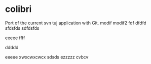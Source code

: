 colibri
=======

Port of the current svn tuj application with Git.
modif
modif2
fdf
dfdfd
sfdsfds
sdfdsfds


eeeee
ffff

ddddd



eeeee
xwxcwxcwcx
sdsds
ezzzzz
cvbcv
